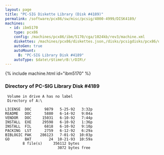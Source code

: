 ```yaml
---
layout: page
title: "PC-SIG Diskette Library (Disk #4189)"
permalink: /software/pcx86/sw/misc/pcsig/4000-4999/DISK4189/
machines:
  - id: ibm5170
    type: pcx86
    config: /machines/pcx86/ibm/5170/cga/1024kb/rev3/machine.xml
    diskettes: /machines/pcx86/diskettes.json,/disks/pcsigdisks/pcx86/diskettes.json
    autoGen: true
    autoMount:
      B: "PC-SIG Library Disk #4189"
    autoType: $date\r$time\rB:\rDIR\r
---
```


{% include machine.html id="ibm5170" %}

### Directory of PC-SIG Library Disk #4189

     Volume in drive A has no label
     Directory of A:\

    LICENSE  DOC      9879   5-25-92   3:32p
    README   DOC      5880   6-14-92   9:04a
    VENDOR   DOC     15031   6-10-92   7:44p
    INSTALL  EXE     29598   6-10-92   1:36p
    INSTALL  FIL      6818   6-10-92   9:10p
    PACKING  LST      2759   6-12-92   6:29a
    BIBLOGIC PAK    286123   7-01-92  10:03p
    GO       BAT        24  10-21-93  10:59a
            8 file(s)     356112 bytes
                            3072 bytes free
